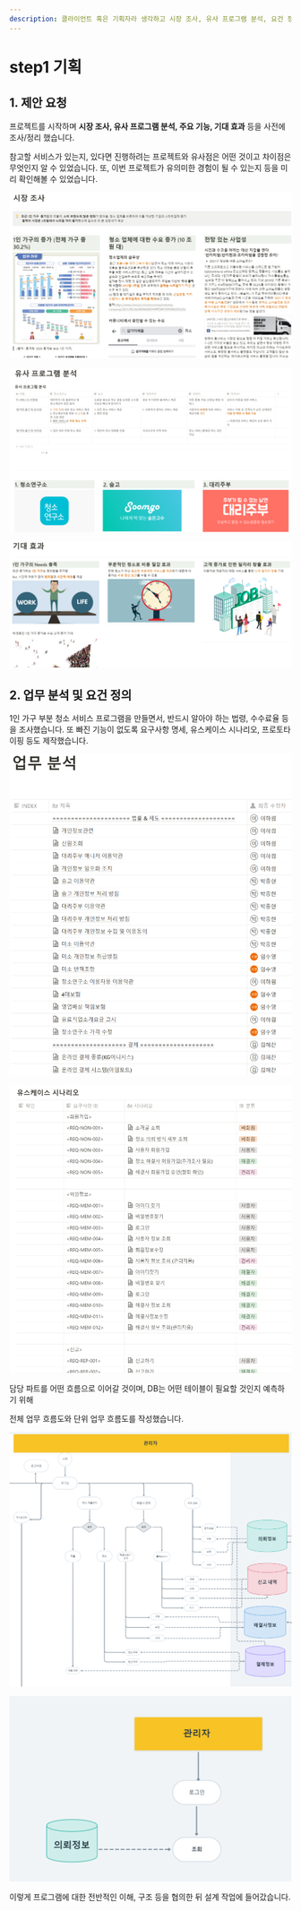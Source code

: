 ```yaml
---
description: 클라이언트 혹은 기획자라 생각하고 시장 조사, 유사 프로그램 분석, 요건 정의 등을 진행했습니다.
---
```


# step1 기획

## 1. 제안 요청

프로젝트를 시작하며 **시장 조사, 유사 프로그램 분석, 주요 기능, 기대 효과** 등을 사전에 조사/정리 했습니다.&#x20;

참고할 서비스가 있는지, 있다면 진행하려는 프로젝트와 유사점은 어떤 것이고 차이점은 무엇인지 알 수 있었습니다. 또, 이번 프로젝트가 유의미한 경험이 될 수 있는지 등을 미리 확인해볼 수 있었습니다.

![](<../../.gitbook/assets/image (15).png>)

![](<../../.gitbook/assets/image (32).png>)

![](<../../.gitbook/assets/image (28).png>)

## 2. 업무 분석 및 요건 정의

1인 가구 부분 청소 서비스 프로그램을 만들면서, 반드시 알아야 하는 법령, 수수료율 등을 조사했습니다. 또 빠진 기능이 없도록 요구사항 명세, 유스케이스 시나리오, 프로토타이핑 등도 제작했습니다.

![](<../../.gitbook/assets/image (8).png>)

![](<../../.gitbook/assets/image (22).png>)



담당 파트를 어떤 흐름으로 이어갈 것이며, DB는 어떤 테이블이 필요할 것인지 예측하기 위해

전체 업무 흐름도와 단위 업무 흐름도를 작성했습니다.

![](<../../.gitbook/assets/image (33) (1).png>)

![](../../.gitbook/assets/의뢰조회.PNG)



이렇게 프로그램에 대한 전반적인 이해, 구조 등을 협의한 뒤 설계 작업에 들어갔습니다.
